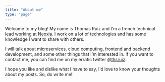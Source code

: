 ```yaml
---
title: "About me"
type: "page"
---
```


Welcome to my blog! My name is Thomas Ruiz and I'm a french technical lead working at [Neoxia](https://neoxia.com). I work on a lot of technologies and has some knowledge I want to share with others.

I will talk about microservices, cloud computing, frontend and backend development, and some other things that I'm interested in. If you want to contact me, you can find me on my erratic twitter [@thsruiz](https://twitter.com/thsruiz).

I hope you like and dislike what I have to say, I'd love to know your thoughts about my posts. So, do write me!

